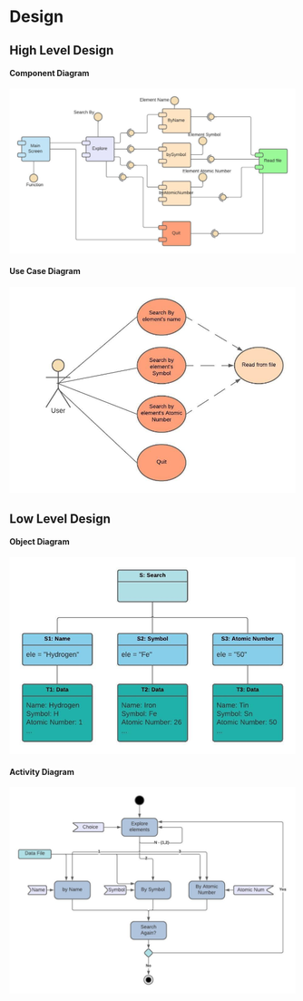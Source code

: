 # Design

## High Level Design 

#### Component Diagram
![HighLevelStructuralDiagram](/6_ImagesAndVideos/ComponentDia.jpeg)
#### Use Case Diagram 
![HighLevelBehaviouralDiagram](/6_ImagesAndVideos/UseCaseDia.jpeg)

## Low Level Design 

#### Object Diagram
![FeaturesLevelStructuralDiagram](/6_ImagesAndVideos/ObjectDiagram.jpeg)

#### Activity Diagram
![FeaturesBehaviouralDiagram](/6_ImagesAndVideos/ActivityDia.jpeg)